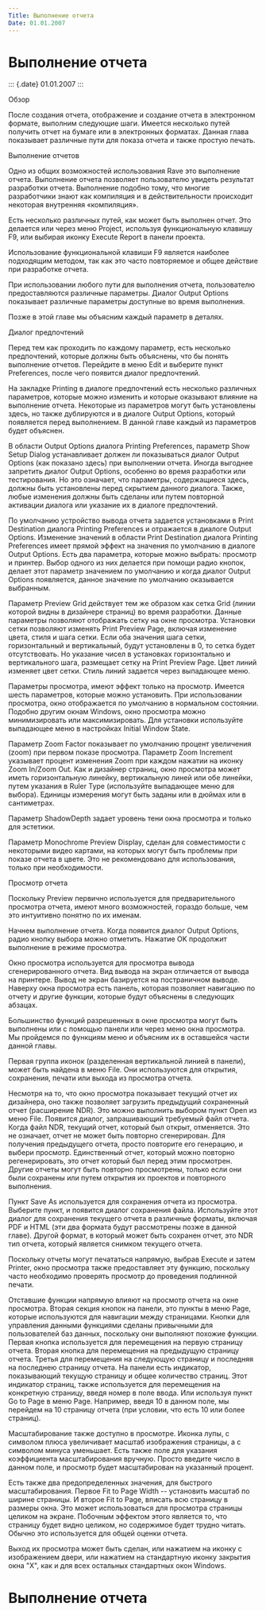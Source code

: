 ```yaml
---
Title: Выполнение отчета
Date: 01.01.2007
---
```



Выполнение отчета
=================

::: {.date}
01.01.2007
:::

Обзор

После создания отчета, отображение и создание отчета в электронном
формате, выполним следующие шаги. Имеется несколько путей получить отчет
на бумаге или в электронных форматах. Данная глава показывает различные
пути для показа отчета и также простую печать.

Выполнение отчетов

Одно из общих возможностей использования Rave это выполнение отчета.
Выполнение отчета позволяет пользователю увидеть результат разработки
отчета. Выполнение подобно тому, что многие разработчики знают как
компиляция и в действительности происходит некоторая внутренняя
«компиляция».

Есть несколько различных путей, как может быть выполнен отчет. Это
делается или через меню Project, используя функциональную клавишу F9,
или выбирая иконку Execute Report  в панели проекта.

Использование функциональной клавиши F9 является наиболее подходящим
методом, так как это часто повторяемое и общее действие при разработке
отчета.

При использовании любого пути для выполнения отчета, пользователю
предоставляются различные параметры. Диалог Output Options показывает
различные параметры доступные во время выполнения.

Позже в этой главе мы объясним каждый параметр в деталях.

Диалог предпочтений

Перед тем как проходить по каждому параметр, есть несколько
предпочтений, которые должны быть объяснены, что бы понять выполнение
отчетов. Перейдите в меню Edit и выберите пункт Preferences, после чего
появится диалог предпочтений.

На закладке Printing в диалоге предпочтений есть несколько различных
параметров, которые можно изменить и которые оказывают влияние на
выполнение отчета. Некоторые из параметров могут быть установлены здесь,
но также дублируются и в диалоге Output Options, который появляется
перед выполнением. В данной главе каждый из параметров будет объяснен.

В области Output Options диалога Printing Preferences, параметр Show
Setup Dialog устанавливает должен ли показываться диалог Output Options
(как показано здесь) при выполнении отчета. Иногда выгоднее запретить
диалог Output Options, особенно во время разработки или тестирования. Но
это означает, что параметры, содержащиеся  здесь, должны быть
установлены перед скрытием данного диалога. Также, любые изменения
должны быть сделаны или путем повторной активации диалога или указание
их в диалоге предпочтений.

По умолчанию устройство вывода отчета задается установками в Print
Destination диалога Printing Preferences и отражается в диалоге Output
Options. Изменение значений в области Print Destination диалога Printing
Preferences имеет прямой эффект на значения по умолчанию в диалоге
Output Options. Есть два параметра, которые можно выбрать: просмотр и
принтер. Выбор одного из них делается при помощи радио кнопок, делает
этот параметр значением по умолчанию и когда диалог Output Options
появляется, данное значение по умолчанию оказывается выбранным.

Параметр Preview Grid действует тем же образом как сетка Grid (линии
которой видны в дизайнере страниц) во время разработки. Данные параметры
позволяют отображать сетку на окне просмотра. Установки сетки позволяют
изменять Print Preview Page, включая изменение цвета, стиля и шага
сетки. Если оба значения шага сетки, горизонтальный и вертикальный,
будут установлены в 0, то сетка будет отсутствовать. Но указание чисел в
установках горизонтально и вертикального шага, размещает сетку на Print
Preview Page. Цвет линий изменяет цвет сетки. Стиль линий задается через
выпадающее меню.

Параметры просмотра, имеют эффект только на просмотр. Имеется шесть
параметров, которые можно установить. При использовании просмотра, окно
отображается по умолчанию в нормальном состоянии. Подобно другим окнам
Windows, окно просмотра можно минимизировать или максимизировать. Для
установки используйте выпадающее меню в настройках Initial Window State.

Параметр Zoom Factor показывает по умолчанию процент увеличения (zoom)
при первом показе просмотра. Параметр Zoom Increment указывает процент
изменения Zoom при каждом нажатии на иконку Zoom In/Zoom Out. Как и
дизайнер страниц, окно просмотра может иметь горизонтальную линейку,
вертикальную линей или обе линейки, путем указания в Ruler Type
(используйте выпадающее меню для выбора). Единицы измерения могут быть
заданы или в дюймах или в сантиметрах.

Параметр ShadowDepth задает уровень тени окна просмотра и только для
эстетики.

Параметр Monochrome Preview Display,  сделан для совместимости с
некоторыми видео картами, на которых могут быть проблемы при показе
отчета в цвете. Это не рекомендовано для использования, только при
необходимости.

Просмотр отчета

Поскольку Preview первично используется для предварительного просмотра
отчета, имеют много возможностей, гораздо больше, чем это интуитивно
понятно по их именам.

Начнем выполнение отчета. Когда появится диалог Output Options, радио
кнопку выбора можно отметить. Нажатие OK продолжит выполнение в режиме
просмотра.

 

Окно просмотра используется для просмотра вывода сгенерированного
отчета. Вид вывода на экран отличается от вывода на принтере. Вывод не
экран базируется на постраничном выводе. Наверху окна просмотра есть
панель, которая позволяет  навигацию по отчету и другие функции, которые
будут объяснены в следующих  абзацах.

Большинство функций разрешенных в окне просмотра могут быть выполнены
или с помощью панели или через меню окна просмотра. Мы пройдемся по
функциям меню и объясним их в оставшейся части данной главы.

Первая группа иконок (разделенная вертикальной линией в панели), может
быть найдена в меню File. Они используются для открытия, сохранения,
печати или выхода из просмотра отчета.

Несмотря на то, что окно просмотра показывает текущий отчет их
дизайнера, оно также позволяет загрузить предыдущий сохраненный отчет
(расширение NDR). Это можно выполнить выбором пункт Open из меню File.
Появится диалог, запрашивающий требуемый файл отчета. Когда файл NDR,
текущий отчет, который был открыт, отменяется. Это не означает, отчет не
может быть повторно сгенерирован. Для получения предыдущего отчета,
просто повторите его генерацию, и выбери просмотр. Единственный отчет,
который можно повторно регенерировать, это отчет который был перед этим
просмотрен. Другие отчеты могут быть повторно просмотрены, только если
они были сохранены или путем открытия их проектов и повторного
выполнения.

Пункт Save As используется для сохранения отчета из просмотра. Выберите
пункт,  и появится диалог сохранения файла. Используйте этот диалог для
сохранения текущего отчета в различные форматы, включая PDF и HTML (эти
два формата будут рассмотрены позже в данной главе). Другой формат, в
который может быть сохранен отчет, это NDR тип отчета, который является
снимком текущего отчета.

Поскольку отчеты могут печататься напрямую, выбрав Execute и затем
Printer, окно просмотра также предоставляет эту функцию, поскольку часто
необходимо проверять просмотр до проведения подлинной печати.

Отставшие функции напрямую влияют на просмотр отчета на окне просмотра.
Вторая секция кнопок на панели, это пункты в меню Page, которые
используются для навигации между страницами. Кнопки для управления
данными функциями сделаны привычными для пользователей баз данных,
поскольку они выполняют похожие функции. Первая кнопка используется для
перемещения на первую страницу отчета. Вторая кнопка для перемещения на
предыдущую страницу отчета. Третья для перемещения на следующую страницу
и последняя на последнею страницу отчета. На панели есть индикатор,
показывающий текущую страницу и общее количество страниц. Этот индикатор
страниц, также используется для перемещения на конкретную страницу,
введя номер в поле ввода. Или используя пункт Go to Page в меню Page.
Например, введя 10 в данном поле, мы перейдем на 10 страницу отчета (при
условии, что есть 10 или более страниц).

Масштабирование также доступно в просмотре. Иконка лупы, с символом
плюса увеличивает масштаб изображения страницы, а с символом минуса
уменьшает. Есть также поле для указания коэффициента масштабирования
вручную. Просто введите число в данном поле, и просмотр будет
масштабирован на указанный процент.

Есть также два предопределенных значения, для быстрого масштабирования.
Первое Fit to Page Width -- установить масштаб по ширине страницы. И
второе Fit to Page, вписать всю страницу в размеры окна. Это может
использоваться для просмотра страницы целиком на экране. Побочным
эффектом этого является то, что страницу будет видно целиком, но
содержимое будет трудно читать. Обычно это используется для общей оценки
отчета.

Выход их просмотра может быть сделан, или нажатием на иконку с
изображением двери, или  нажатием на стандартную иконку закрытия окна
\"X\", как и для всех остальных стандартных окон Windows.

Выполнение отчета
=================

<!-- TOC -->
